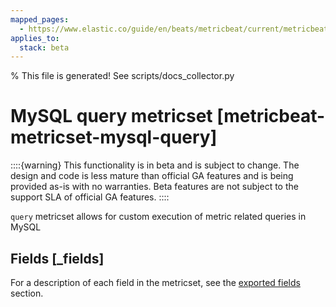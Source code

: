 ```yaml
---
mapped_pages:
  - https://www.elastic.co/guide/en/beats/metricbeat/current/metricbeat-metricset-mysql-query.html
applies_to:
  stack: beta
---
```


% This file is generated! See scripts/docs_collector.py

# MySQL query metricset [metricbeat-metricset-mysql-query]

::::{warning}
This functionality is in beta and is subject to change. The design and code is less mature than official GA features and is being provided as-is with no warranties. Beta features are not subject to the support SLA of official GA features.
::::


`query` metricset allows for custom execution of metric related queries in MySQL

## Fields [_fields]

For a description of each field in the metricset, see the [exported fields](/reference/metricbeat/exported-fields-mysql.md) section.

